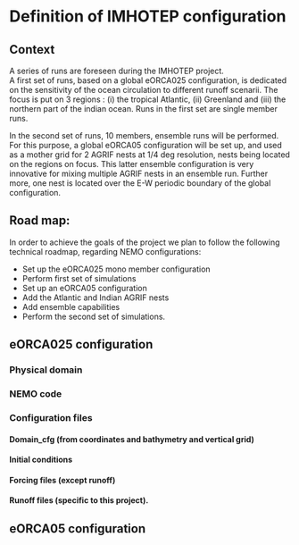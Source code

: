 # Definition of IMHOTEP configuration

## Context
A series of runs are foreseen during the IMHOTEP project.   
A first set of runs, based on a global eORCA025 configuration, is dedicated on the sensitivity
of the ocean  circulation to different runoff scenarii. The focus is put on 3 regions : (i) the 
tropical Atlantic, (ii) Greenland and (iii) the northern part of the indian ocean.  Runs in the 
first set are single member runs.   

In the second set of runs, 10 members, ensemble runs will be performed. For this purpose, a global 
eORCA05 configuration will be set up, and used as a mother grid for 2 AGRIF nests at 1/4 deg 
resolution, nests being located on the regions on focus. This latter ensemble configuration is very 
innovative for mixing multiple AGRIF nests in an ensemble run. Further more, one nest is located 
over the E-W periodic  boundary of the global configuration. 

## Road map:
 In order to achieve the goals of the project we plan to follow the following technical roadmap, 
regarding NEMO configurations:
 * Set up the eORCA025 mono member configuration
 * Perform first set of simulations
 * Set up an eORCA05 configuration
 * Add the Atlantic and Indian AGRIF nests
 * Add ensemble capabilities
 * Perform the second set of simulations.

## eORCA025 configuration
### Physical domain
### NEMO code
### Configuration files
#### Domain_cfg (from coordinates and bathymetry and vertical grid)
#### Initial conditions 
#### Forcing files (except runoff)
#### Runoff files (specific to this project).


## eORCA05 configuration
 
